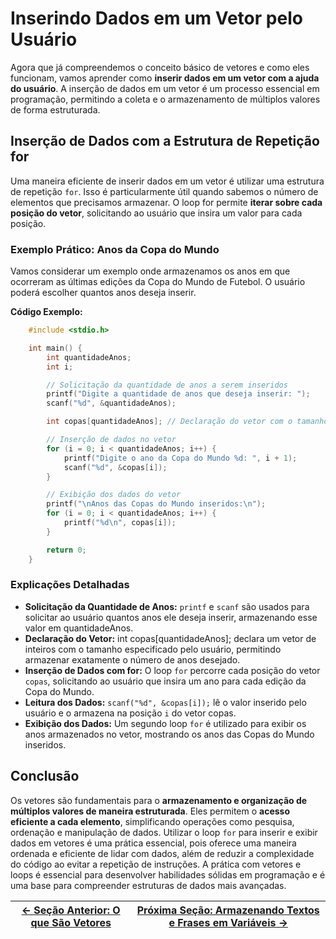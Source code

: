 # Inserindo Dados em um Vetor pelo Usuário

Agora que já compreendemos o conceito básico de vetores e como eles funcionam, vamos aprender como **inserir dados em um vetor com a ajuda do usuário**. A inserção de dados em um vetor é um processo essencial em programação, permitindo a coleta e o armazenamento de múltiplos valores de forma estruturada.

## Inserção de Dados com a Estrutura de Repetição for

Uma maneira eficiente de inserir dados em um vetor é utilizar uma estrutura de repetição `for`. Isso é particularmente útil quando sabemos o número de elementos que precisamos armazenar. O loop for permite **iterar sobre cada posição do vetor**, solicitando ao usuário que insira um valor para cada posição.

### Exemplo Prático: Anos da Copa do Mundo

Vamos considerar um exemplo onde armazenamos os anos em que ocorreram as últimas edições da Copa do Mundo de Futebol. O usuário poderá escolher quantos anos deseja inserir.

**Código Exemplo:**
```c
    #include <stdio.h>

    int main() {
        int quantidadeAnos;
        int i;

        // Solicitação da quantidade de anos a serem inseridos
        printf("Digite a quantidade de anos que deseja inserir: ");
        scanf("%d", &quantidadeAnos);

        int copas[quantidadeAnos]; // Declaração do vetor com o tamanho fornecido pelo usuário

        // Inserção de dados no vetor
        for (i = 0; i < quantidadeAnos; i++) {
            printf("Digite o ano da Copa do Mundo %d: ", i + 1);
            scanf("%d", &copas[i]);
        }

        // Exibição dos dados do vetor
        printf("\nAnos das Copas do Mundo inseridos:\n");
        for (i = 0; i < quantidadeAnos; i++) {
            printf("%d\n", copas[i]);
        }

        return 0;
    }
```

### Explicações Detalhadas
- **Solicitação da Quantidade de Anos:** `printf` e `scanf` são usados para solicitar ao usuário quantos anos ele deseja inserir, armazenando esse valor em quantidadeAnos.
- **Declaração do Vetor:** int copas[quantidadeAnos]; declara um vetor de inteiros com o tamanho especificado pelo usuário, permitindo armazenar exatamente o número de anos desejado.
- **Inserção de Dados com for:** O loop `for` percorre cada posição do vetor `copas`, solicitando ao usuário que insira um ano para cada edição da Copa do Mundo.
- **Leitura dos Dados:** `scanf("%d", &copas[i]);` lê o valor inserido pelo usuário e o armazena na posição `i` do vetor copas.
- **Exibição dos Dados:** Um segundo loop `for` é utilizado para exibir os anos armazenados no vetor, mostrando os anos das Copas do Mundo inseridos.

## Conclusão

Os vetores são fundamentais para o **armazenamento e organização de múltiplos valores de maneira estruturada**. Eles permitem o **acesso eficiente a cada elemento**, simplificando operações como pesquisa, ordenação e manipulação de dados. Utilizar o loop `for` para inserir e exibir dados em vetores é uma prática essencial, pois oferece uma maneira ordenada e eficiente de lidar com dados, além de reduzir a complexidade do código ao evitar a repetição de instruções. A prática com vetores e loops é essencial para desenvolver habilidades sólidas em programação e é uma base para compreender estruturas de dados mais avançadas.

| [← Seção Anterior: O que São Vetores]() | [Próxima Seção: Armazenando Textos e Frases em Variáveis →]() |
|---------------------------|------------------------------------------------------|